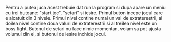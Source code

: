 Pentru a putea juca acest trebuie dat run la program si dupa apare un meniu cu trei butoane: "start joc", "setari" si iesire. Primul buton incepe jocul care e alcatuit din 3 nivele. Primul nivel contine numai un val de extraterestrii, 
al doilea nivel contine doua valuri de extraterestrii si al treilea nivel este un boss fight. Butonul de setari nu face nimic momentan, voiam sa pot ajusta volumul din el, si butonul de iesire inchide jocul.
